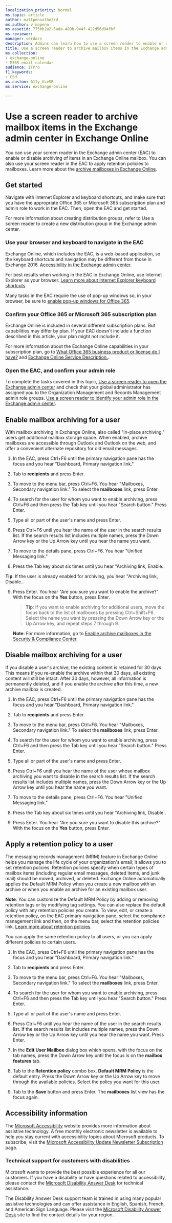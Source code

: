 ```yaml
---
localization_priority: Normal
ms.topic: article
author: mattpennathe3rd
ms.author: v-mapenn
ms.assetid: 775bb2a2-5ada-489b-944f-422d56d94fbf
ms.reviewer: 
manager: serdars
description: Admins can learn how to use a screen reader to enable or disable mailbox archiving in the Exchange admin center (EAC) in Exchange Online.
title: Use a screen reader to archive mailbox items in the Exchange admin center in Exchange Online
ms.collection: 
- exchange-online
- M365-email-calendar
audience: ITPro
f1.keywords:
- CSH
ms.custom: A11y_UseSR
ms.service: exchange-online

---
```


# Use a screen reader to archive mailbox items in the Exchange admin center in Exchange Online

You can use your screen reader in the Exchange admin center (EAC) to enable or disable archiving of items in an Exchange Online mailbox. You can also use your screen reader in the EAC to apply retention policies to mailboxes. Learn more about the [archive mailboxes in Exchange Online](https://docs.microsoft.com/microsoft-365/compliance/enable-archive-mailboxes).

## Get started

Navigate with Internet Explorer and keyboard shortcuts, and make sure that you have the appropriate Office 365 or Microsoft 365 subscription plan and admin role to work in the EAC. Then, open the EAC and get started.

For more information about creating distribution groups, refer to Use a screen reader to create a new distribution group in the Exchange admin center.

### Use your browser and keyboard to navigate in the EAC

Exchange Online, which includes the EAC, is a web-based application, so the keyboard shortcuts and navigation may be different from those in Exchange 2016. [Accessibility in the Exchange admin center](accessibility-in-exchange-admin-center.md).

For best results when working in the EAC in Exchange Online, use Internet Explorer as your browser. [Learn more about Internet Explorer keyboard shortcuts](https://support.microsoft.com/help/17456/).

Many tasks in the EAC require the use of pop-up windows so, in your browser, be sure to [enable pop-up windows for Office 365](https://support.microsoft.com/help/17479).

### Confirm your Office 365 or Microsoft 365 subscription plan

Exchange Online is included in several different subscription plans. But capabilities may differ by plan. If your EAC doesn't include a function described in this article, your plan might not include it.

For more information about the Exchange Online capabilities in your subscription plan, go to [What Office 365 business product or license do I have?](https://support.office.com/article/f8ab5e25-bf3f-4a47-b264-174b1ee925fd) and [Exchange Online Service Description.](https://docs.microsoft.com/office365/servicedescriptions/exchange-online-service-description/exchange-online-service-description).

### Open the EAC, and confirm your admin role

To complete the tasks covered in this topic, [Use a screen reader to open the Exchange admin center](use-screen-reader-to-open-exchange-admin-center.md) and check that your global administrator has assigned you to the Organization Management and Records Management admin role groups. [Use a screen reader to identify your admin role in the Exchange admin center](use-screen-reader-to-identify-admin-role-in-exchange-admin-center.md).

## Enable mailbox archiving for a user

With mailbox archiving in Exchange Online, also called "in-place archiving," users get additional mailbox storage space. When enabled, archive mailboxes are accessible through Outlook and Outlook on the web, and offer a convenient alternate repository for old email messages.

1. In the EAC, press Ctrl+F6 until the primary navigation pane has the focus and you hear "Dashboard, Primary navigation link."

2. Tab to **recipients** and press Enter.

3. To move to the menu bar, press Ctrl+F6. You hear "Mailboxes, Secondary navigation link." To select the **mailboxes** link, press Enter.

4. To search for the user for whom you want to enable archiving, press Ctrl+F6 and then press the Tab key until you hear "Search button." Press Enter.

5. Type all or part of the user's name and press Enter.

6. Press Ctrl+F6 until you hear the name of the user in the search results list. If the search results list includes multiple names, press the Down Arrow key or the Up Arrow key until you hear the name you want.

7. To move to the details pane, press Ctrl+F6. You hear "Unified Messaging link."

8. Press the Tab key about six times until you hear "Archiving link, Enable..

**Tip**: If the user is already enabled for archiving, you hear "Archiving link, Disable..

9. Press Enter. You hear "Are you sure you want to enable the archive?" With the focus on the **Yes** button, press Enter.

   > **Tip**: If you want to enable archiving for additional users, move the focus back to the list of mailboxes by pressing Ctrl+Shift+F6. Select the name you want by pressing the Down Arrow key or the Up Arrow key, and repeat steps 7 through 9.

    **Note**: For more information, go to [Enable archive mailboxes in the Security & Compliance Center](https://docs.microsoft.com/microsoft-365/compliance/enable-archive-mailboxes).

## Disable mailbox archiving for a user

If you disable a user's archive, the existing content is retained for 30 days. This means if you re-enable the archive within that 30 days, all existing content will still be intact. After 30 days, however, all information is permanently deleted, and if you enable the archive after this time, a new archive mailbox is created.

1. In the EAC, press Ctrl+F6 until the primary navigation pane has the focus and you hear "Dashboard, Primary navigation link."

2. Tab to **recipients** and press Enter.

3. To move to the menu bar, press Ctrl+F6. You hear "Mailboxes, Secondary navigation link." To select the **mailboxes** link, press Enter.

4. To search for the user for whom you want to enable archiving, press Ctrl+F6 and then press the Tab key until you hear "Search button." Press Enter.

5. Type all or part of the user's name and press Enter.

6. Press Ctrl+F6 until you hear the name of the user whose mailbox archiving you want to disable in the search results list. If the search results list includes multiple names, press the Down Arrow key or the Up Arrow key until you hear the name you want.

7. To move to the details pane, press Ctrl+F6. You hear "Unified Messaging link."

8. Press the Tab key about six times until you hear "Archiving link, Disable..

9. Press Enter. You hear "Are you sure you want to disable this archive?" With the focus on the **Yes** button, press Enter.

## Apply a retention policy to a user

The messaging records management (MRM) feature in Exchange Online helps you manage the life cycle of your organization's email; it allows you to set retention policies. Retention policies specify when certain types of mailbox items (including regular email messages, deleted items, and junk mail) should be moved, archived, or deleted. Exchange Online automatically applies the Default MRM Policy when you create a new mailbox with an archive or when you enable an archive for an existing mailbox user.

 **Note**: You can customize the Default MRM Policy by adding or removing retention tags or by modifying tag settings. You can also replace the default policy with any retention policies you create. To view, edit, or create a retention policy, on the EAC primary navigation pane, select the compliance management link and then, on the menu bar, select the retention policies link. [Learn more about retention policies](https://go.microsoft.com/fwlink/p/?LinkId=799151).

You can apply the same retention policy to all users, or you can apply different policies to certain users.

1. In the EAC, press Ctrl+F6 until the primary navigation pane has the focus and you hear "Dashboard, Primary navigation link."

2. Tab to **recipients** and press Enter.

3. To move to the menu bar, press Ctrl+F6. You hear "Mailboxes, Secondary navigation link." To select the **mailboxes** link, press Enter.

4. To search for the user for whom you want to enable archiving, press Ctrl+F6 and then press the Tab key until you hear "Search button." Press Enter.

5. Type all or part of the user's name and press Enter.

6. Press Ctrl+F6 until you hear the name of the user in the search results list. If the search results list includes multiple names, press the Down Arrow key or the Up Arrow key until you hear the name you want. Press Enter.

7. In the **Edit User Mailbox** dialog box which opens, with the focus on the tab names, press the Down Arrow key until the focus is on the **mailbox features** tab.

8. Tab to the **Retention policy** combo box. **Default MRM Policy** is the default entry. Press the Down Arrow key or the Up Arrow key to move through the available policies. Select the policy you want for this user.

9. Tab to the **Save** button and press Enter. The **mailboxes** list view has the focus again.

## Accessibility information

The [Microsoft Accessibility](https://go.microsoft.com/fwlink/p/?LinkID=21487) website provides more information about assistive technology. A free monthly electronic newsletter is available to help you stay current with accessibility topics about Microsoft products. To subscribe, visit the [Microsoft Accessibility Update Newsletter Subscription](https://go.microsoft.com/fwlink/p/?LinkID=14920) page.

### Technical support for customers with disabilities

Microsoft wants to provide the best possible experience for all our customers. If you have a disability or have questions related to accessibility, please contact the [Microsoft Disability Answer Desk](https://go.microsoft.com/fwlink/p/?LinkID=518252) for technical assistance.

The Disability Answer Desk support team is trained in using many popular assistive technologies and can offer assistance in English, Spanish, French, and American Sign Language. Please visit the [Microsoft Disability Answer Desk](https://go.microsoft.com/fwlink/p/?LinkID=518252) site to find the contact details for your region.
